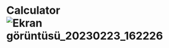 # Calculator![Ekran görüntüsü_20230223_162226](https://user-images.githubusercontent.com/114311257/220919356-e8c7f7d3-0df1-4bce-bebc-09401cad7f6f.png)
